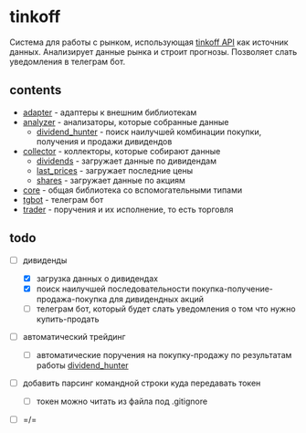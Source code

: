 # tinkoff

Система для работы с рынком, использующая [tinkoff API](https://russianinvestments.github.io/investAPI/) как источник данных. Анализирует данные рынка и строит прогнозы. Позволяет слать уведомления в телеграм бот.

## contents

- [adapter](/adapter/readme.md) - адаптеры к внешним библиотекам
- [analyzer](/analyzer/readme.md) - анализаторы, которые собранные данные
   - [dividend_hunter](/analyzer/dividend_hunter/readme.md) - поиск наилучшей комбинации покупки, получения и продажи дивидендов
- [collector](/collector/readme.md) - коллекторы, которые собирают данные
  - [dividends](/collector/dividends/readme.md) - загружает данные по дивидендам
  - [last_prices](/collector/last_prices/readme.md) - загружает последние цены
  - [shares](/collector/shares/readme.md) - загружает данные по акциям
- [core](/core/readme.md) - общая библиотека со вспомогательными типами
- [tgbot](/tgbot/readme.md) - телеграм бот
- [trader](/trader/readme.md) - поручения и их исполнение, то есть торговля

## todo

- [ ] дивиденды
  - [x] загрузка данных о дивидендах
  - [x] поиск наилучшей последовательности покупка-получение-продажа-покупка для дивидендных акций
  - [ ] телеграм бот, который будет слать уведомления о том что нужно купить-продать
- [ ] автоматический трейдинг
  - [ ] автоматические поручения на покупку-продажу по результатам работы [dividend_hunter](/analyzer/dividend_hunter/readme.md)
- [ ] добавить парсинг командной строки куда передавать токен
  - [ ] токен можно читать из файла под .gitignore
- [ ] =/=
    
